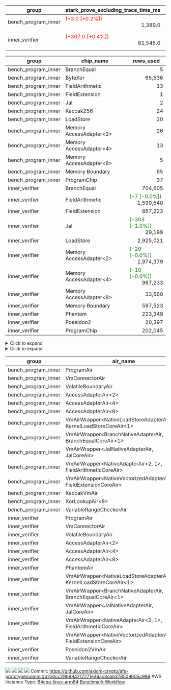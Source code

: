 | group | stark_prove_excluding_trace_time_ms | total_cells | total_cells_used | total_proof_time_ms | trace_gen_time_ms | verify_program_compile_ms |
| --- | --- | --- | --- | --- | --- | --- |
| bench_program_inner | <span style="color: red">(+3.0 [+0.2%])</span> <div style='text-align: right'>1,389.0</div>  | <div style='text-align: right'>1,914,704</div>  | <div style='text-align: right'>276,045</div>  | <span style="color: red">(+3.0 [+0.2%])</span> <div style='text-align: right'>1,408.0</div>  | <div style='text-align: right'>19.0</div>  |  |
| inner_verifier | <span style="color: red">(+307.0 [+0.4%])</span> <div style='text-align: right'>81,545.0</div>  | <div style='text-align: right'>651,755,544</div>  | <span style="color: green">(-3,590 [-0.0%])</span> <div style='text-align: right'>270,323,522</div>  | <span style="color: red">(+822.0 [+0.9%])</span> <div style='text-align: right'>91,555.0</div>  | <span style="color: red">(+515.0 [+5.4%])</span> <div style='text-align: right'>10,010.0</div>  | <span style="color: green">(-361.0 [-0.8%])</span> <div style='text-align: right'>42,493.0</div>  |

| group | chip_name | rows_used |
| --- | --- | --- |
| bench_program_inner | BranchEqual | <div style='text-align: right'>5</div>  |
| bench_program_inner | ByteXor | <div style='text-align: right'>65,536</div>  |
| bench_program_inner | FieldArithmetic | <div style='text-align: right'>13</div>  |
| bench_program_inner | FieldExtension | <div style='text-align: right'>1</div>  |
| bench_program_inner | Jal | <div style='text-align: right'>2</div>  |
| bench_program_inner | Keccak256 | <div style='text-align: right'>24</div>  |
| bench_program_inner | LoadStore | <div style='text-align: right'>20</div>  |
| bench_program_inner | Memory AccessAdapter<2> | <div style='text-align: right'>26</div>  |
| bench_program_inner | Memory AccessAdapter<4> | <div style='text-align: right'>13</div>  |
| bench_program_inner | Memory AccessAdapter<8> | <div style='text-align: right'>5</div>  |
| bench_program_inner | Memory Boundary | <div style='text-align: right'>65</div>  |
| bench_program_inner | ProgramChip | <div style='text-align: right'>37</div>  |
| inner_verifier | BranchEqual | <div style='text-align: right'>704,605</div>  |
| inner_verifier | FieldArithmetic | <span style="color: green">(-7 [-0.0%])</span> <div style='text-align: right'>1,590,540</div>  |
| inner_verifier | FieldExtension | <div style='text-align: right'>857,223</div>  |
| inner_verifier | Jal | <span style="color: green">(-303 [-1.0%])</span> <div style='text-align: right'>29,199</div>  |
| inner_verifier | LoadStore | <div style='text-align: right'>2,925,021</div>  |
| inner_verifier | Memory AccessAdapter<2> | <span style="color: green">(-20 [-0.0%])</span> <div style='text-align: right'>1,974,379</div>  |
| inner_verifier | Memory AccessAdapter<4> | <span style="color: green">(-10 [-0.0%])</span> <div style='text-align: right'>987,233</div>  |
| inner_verifier | Memory AccessAdapter<8> | <div style='text-align: right'>33,560</div>  |
| inner_verifier | Memory Boundary | <div style='text-align: right'>597,523</div>  |
| inner_verifier | Phantom | <div style='text-align: right'>223,349</div>  |
| inner_verifier | Poseidon2 | <div style='text-align: right'>20,397</div>  |
| inner_verifier | ProgramChip | <div style='text-align: right'>202,045</div>  |

<details>
<summary>Click to expand</summary>

| group | dsl_ir | opcode | frequency |
| --- | --- | --- | --- |
| bench_program_inner |  | JAL | <div style='text-align: right'>1</div>  |
| bench_program_inner |  | STOREW | <div style='text-align: right'>2</div>  |
| bench_program_inner | AddE | FE4ADD | <div style='text-align: right'>1</div>  |
| bench_program_inner | AddF | ADD | <div style='text-align: right'>1</div>  |
| bench_program_inner | AddVI | ADD | <div style='text-align: right'>6</div>  |
| bench_program_inner | Alloc | ADD | <div style='text-align: right'>2</div>  |
| bench_program_inner | Alloc | LOADW | <div style='text-align: right'>2</div>  |
| bench_program_inner | Alloc | MUL | <div style='text-align: right'>2</div>  |
| bench_program_inner | For | ADD | <div style='text-align: right'>2</div>  |
| bench_program_inner | For | BNE | <div style='text-align: right'>3</div>  |
| bench_program_inner | For | JAL | <div style='text-align: right'>1</div>  |
| bench_program_inner | For | STOREW | <div style='text-align: right'>1</div>  |
| bench_program_inner | IfEqI | BNE | <div style='text-align: right'>2</div>  |
| bench_program_inner | ImmE | STOREW | <div style='text-align: right'>8</div>  |
| bench_program_inner | ImmF | STOREW | <div style='text-align: right'>2</div>  |
| bench_program_inner | ImmV | STOREW | <div style='text-align: right'>3</div>  |
| bench_program_inner | Keccak256 | KECCAK256 | <div style='text-align: right'>1</div>  |
| bench_program_inner | StoreV | STOREW2 | <div style='text-align: right'>2</div>  |
| inner_verifier |  | JAL | <div style='text-align: right'>1</div>  |
| inner_verifier |  | STOREW | <div style='text-align: right'>2</div>  |
| inner_verifier | AddE | FE4ADD | <div style='text-align: right'>227,386</div>  |
| inner_verifier | AddEFFI | LOADW | <div style='text-align: right'>131</div>  |
| inner_verifier | AddEFFI | STOREW | <div style='text-align: right'>393</div>  |
| inner_verifier | AddEFI | ADD | <div style='text-align: right'>224</div>  |
| inner_verifier | AddEI | ADD | <div style='text-align: right'>67,400</div>  |
| inner_verifier | AddFI | ADD | <span style="color: green">(-7 [-0.1%])</span> <div style='text-align: right'>13,613</div>  |
| inner_verifier | AddV | ADD | <div style='text-align: right'>6,239</div>  |
| inner_verifier | AddVI | ADD | <div style='text-align: right'>278,008</div>  |
| inner_verifier | Alloc | ADD | <div style='text-align: right'>24,510</div>  |
| inner_verifier | Alloc | LOADW | <div style='text-align: right'>24,510</div>  |
| inner_verifier | Alloc | MUL | <div style='text-align: right'>14,809</div>  |
| inner_verifier | AssertEqE | BNE | <div style='text-align: right'>140</div>  |
| inner_verifier | AssertEqEI | BNE | <div style='text-align: right'>4</div>  |
| inner_verifier | AssertEqF | BNE | <div style='text-align: right'>4,054</div>  |
| inner_verifier | AssertEqV | BNE | <div style='text-align: right'>1,204</div>  |
| inner_verifier | AssertEqVI | BNE | <div style='text-align: right'>171</div>  |
| inner_verifier | CycleTrackerEnd | PHANTOM | <div style='text-align: right'>106,813</div>  |
| inner_verifier | CycleTrackerStart | PHANTOM | <div style='text-align: right'>106,813</div>  |
| inner_verifier | DivE | BBE4DIV | <div style='text-align: right'>198,373</div>  |
| inner_verifier | DivEIN | BBE4DIV | <div style='text-align: right'>36</div>  |
| inner_verifier | DivEIN | STOREW | <div style='text-align: right'>144</div>  |
| inner_verifier | DivFIN | DIV | <div style='text-align: right'>86</div>  |
| inner_verifier | For | ADD | <div style='text-align: right'>539,358</div>  |
| inner_verifier | For | BNE | <div style='text-align: right'>559,109</div>  |
| inner_verifier | For | JAL | <div style='text-align: right'>19,751</div>  |
| inner_verifier | For | LOADW | <div style='text-align: right'>1,029</div>  |
| inner_verifier | For | STOREW | <div style='text-align: right'>18,722</div>  |
| inner_verifier | HintBitsF | PHANTOM | <div style='text-align: right'>22</div>  |
| inner_verifier | HintInputVec | PHANTOM | <div style='text-align: right'>9,701</div>  |
| inner_verifier | IfEq | BNE | <div style='text-align: right'>7,587</div>  |
| inner_verifier | IfEqI | BNE | <div style='text-align: right'>124,364</div>  |
| inner_verifier | IfEqI | JAL | <span style="color: green">(-303 [-3.1%])</span> <div style='text-align: right'>9,427</div>  |
| inner_verifier | IfNe | BEQ | <div style='text-align: right'>6,893</div>  |
| inner_verifier | IfNe | JAL | <div style='text-align: right'>20</div>  |
| inner_verifier | IfNeI | BEQ | <div style='text-align: right'>1,079</div>  |
| inner_verifier | ImmE | STOREW | <div style='text-align: right'>12,496</div>  |
| inner_verifier | ImmF | STOREW | <div style='text-align: right'>15,873</div>  |
| inner_verifier | ImmV | STOREW | <div style='text-align: right'>22,262</div>  |
| inner_verifier | LoadE | LOADW | <div style='text-align: right'>42,120</div>  |
| inner_verifier | LoadE | LOADW2 | <div style='text-align: right'>816,200</div>  |
| inner_verifier | LoadF | LOADW | <div style='text-align: right'>11,474</div>  |
| inner_verifier | LoadF | LOADW2 | <div style='text-align: right'>304,979</div>  |
| inner_verifier | LoadV | LOADW | <div style='text-align: right'>11,843</div>  |
| inner_verifier | LoadV | LOADW2 | <div style='text-align: right'>70,929</div>  |
| inner_verifier | MulE | BBE4MUL | <div style='text-align: right'>414,863</div>  |
| inner_verifier | MulEF | MUL | <div style='text-align: right'>1,716</div>  |
| inner_verifier | MulEFI | MUL | <div style='text-align: right'>1,408</div>  |
| inner_verifier | MulEI | BBE4MUL | <div style='text-align: right'>2,720</div>  |
| inner_verifier | MulEI | STOREW | <div style='text-align: right'>10,880</div>  |
| inner_verifier | MulF | MUL | <div style='text-align: right'>24,377</div>  |
| inner_verifier | MulFI | MUL | <div style='text-align: right'>14</div>  |
| inner_verifier | MulV | MUL | <div style='text-align: right'>682</div>  |
| inner_verifier | MulVI | MUL | <div style='text-align: right'>8,441</div>  |
| inner_verifier | NegE | MUL | <div style='text-align: right'>204</div>  |
| inner_verifier | Poseidon2CompressBabyBear | COMP_POS2 | <div style='text-align: right'>7,287</div>  |
| inner_verifier | Poseidon2PermuteBabyBear | PERM_POS2 | <div style='text-align: right'>13,110</div>  |
| inner_verifier | StoreE | STOREW | <div style='text-align: right'>11,268</div>  |
| inner_verifier | StoreE | STOREW2 | <div style='text-align: right'>12,500</div>  |
| inner_verifier | StoreF | STOREW | <div style='text-align: right'>13,388</div>  |
| inner_verifier | StoreF | STOREW2 | <div style='text-align: right'>103,666</div>  |
| inner_verifier | StoreHintWord | ADD | <div style='text-align: right'>194,918</div>  |
| inner_verifier | StoreHintWord | SHINTW | <div style='text-align: right'>205,301</div>  |
| inner_verifier | StoreV | STOREW | <div style='text-align: right'>1,424</div>  |
| inner_verifier | StoreV | STOREW2 | <div style='text-align: right'>25,463</div>  |
| inner_verifier | SubE | FE4SUB | <div style='text-align: right'>13,845</div>  |
| inner_verifier | SubEF | LOADW | <div style='text-align: right'>1,188,024</div>  |
| inner_verifier | SubEF | SUB | <div style='text-align: right'>396,008</div>  |
| inner_verifier | SubEFI | ADD | <div style='text-align: right'>1,224</div>  |
| inner_verifier | SubEI | ADD | <div style='text-align: right'>288</div>  |
| inner_verifier | SubV | SUB | <div style='text-align: right'>15,386</div>  |
| inner_verifier | SubVI | SUB | <div style='text-align: right'>1,270</div>  |
| inner_verifier | SubVIN | SUB | <div style='text-align: right'>357</div>  |

</details>

<details>
<summary>Click to expand</summary>

| group | air_name | dsl_ir | opcode | cells_used |
| --- | --- | --- | --- | --- |
| bench_program_inner | <JalNativeAdapterAir,JalCoreAir> |  | JAL | <div style='text-align: right'>10</div>  |
| bench_program_inner | Boundary |  | JAL | <div style='text-align: right'>11</div>  |
| bench_program_inner | <NativeLoadStoreAdapterAir<1>,KernelLoadStoreCoreAir<1>> |  | STOREW | <div style='text-align: right'>82</div>  |
| bench_program_inner | Boundary |  | STOREW | <div style='text-align: right'>22</div>  |
| bench_program_inner | <NativeVectorizedAdapterAir<4>,FieldExtensionCoreAir> | AddE | FE4ADD | <div style='text-align: right'>40</div>  |
| bench_program_inner | AccessAdapter<2> | AddE | FE4ADD | <div style='text-align: right'>66</div>  |
| bench_program_inner | AccessAdapter<4> | AddE | FE4ADD | <div style='text-align: right'>39</div>  |
| bench_program_inner | Boundary | AddE | FE4ADD | <div style='text-align: right'>44</div>  |
| bench_program_inner | <NativeAdapterAir<2, 1>,FieldArithmeticCoreAir> | AddF | ADD | <div style='text-align: right'>30</div>  |
| bench_program_inner | Boundary | AddF | ADD | <div style='text-align: right'>11</div>  |
| bench_program_inner | <NativeAdapterAir<2, 1>,FieldArithmeticCoreAir> | AddVI | ADD | <div style='text-align: right'>180</div>  |
| bench_program_inner | Boundary | AddVI | ADD | <div style='text-align: right'>22</div>  |
| bench_program_inner | <NativeAdapterAir<2, 1>,FieldArithmeticCoreAir> | Alloc | ADD | <div style='text-align: right'>60</div>  |
| bench_program_inner | <NativeLoadStoreAdapterAir<1>,KernelLoadStoreCoreAir<1>> | Alloc | LOADW | <div style='text-align: right'>82</div>  |
| bench_program_inner | Boundary | Alloc | LOADW | <div style='text-align: right'>22</div>  |
| bench_program_inner | <NativeAdapterAir<2, 1>,FieldArithmeticCoreAir> | Alloc | MUL | <div style='text-align: right'>60</div>  |
| bench_program_inner | <NativeAdapterAir<2, 1>,FieldArithmeticCoreAir> | For | ADD | <div style='text-align: right'>60</div>  |
| bench_program_inner | <BranchNativeAdapterAir,BranchEqualCoreAir<1>> | For | BNE | <div style='text-align: right'>69</div>  |
| bench_program_inner | <JalNativeAdapterAir,JalCoreAir> | For | JAL | <div style='text-align: right'>10</div>  |
| bench_program_inner | <NativeLoadStoreAdapterAir<1>,KernelLoadStoreCoreAir<1>> | For | STOREW | <div style='text-align: right'>41</div>  |
| bench_program_inner | Boundary | For | STOREW | <div style='text-align: right'>11</div>  |
| bench_program_inner | <BranchNativeAdapterAir,BranchEqualCoreAir<1>> | IfEqI | BNE | <div style='text-align: right'>46</div>  |
| bench_program_inner | <NativeLoadStoreAdapterAir<1>,KernelLoadStoreCoreAir<1>> | ImmE | STOREW | <div style='text-align: right'>328</div>  |
| bench_program_inner | Boundary | ImmE | STOREW | <div style='text-align: right'>88</div>  |
| bench_program_inner | <NativeLoadStoreAdapterAir<1>,KernelLoadStoreCoreAir<1>> | ImmF | STOREW | <div style='text-align: right'>82</div>  |
| bench_program_inner | Boundary | ImmF | STOREW | <div style='text-align: right'>22</div>  |
| bench_program_inner | <NativeLoadStoreAdapterAir<1>,KernelLoadStoreCoreAir<1>> | ImmV | STOREW | <div style='text-align: right'>123</div>  |
| bench_program_inner | Boundary | ImmV | STOREW | <div style='text-align: right'>22</div>  |
| bench_program_inner | AccessAdapter<2> | Keccak256 | KECCAK256 | <div style='text-align: right'>220</div>  |
| bench_program_inner | AccessAdapter<4> | Keccak256 | KECCAK256 | <div style='text-align: right'>130</div>  |
| bench_program_inner | AccessAdapter<8> | Keccak256 | KECCAK256 | <div style='text-align: right'>85</div>  |
| bench_program_inner | Boundary | Keccak256 | KECCAK256 | <div style='text-align: right'>418</div>  |
| bench_program_inner | KeccakVmAir | Keccak256 | KECCAK256 | <div style='text-align: right'>76,752</div>  |
| bench_program_inner | <NativeLoadStoreAdapterAir<1>,KernelLoadStoreCoreAir<1>> | StoreV | STOREW2 | <div style='text-align: right'>82</div>  |
| bench_program_inner | Boundary | StoreV | STOREW2 | <div style='text-align: right'>22</div>  |
| inner_verifier | <JalNativeAdapterAir,JalCoreAir> |  | JAL | <div style='text-align: right'>10</div>  |
| inner_verifier | Boundary |  | JAL | <div style='text-align: right'>11</div>  |
| inner_verifier | <NativeLoadStoreAdapterAir<1>,KernelLoadStoreCoreAir<1>> |  | STOREW | <div style='text-align: right'>82</div>  |
| inner_verifier | Boundary |  | STOREW | <div style='text-align: right'>22</div>  |
| inner_verifier | <NativeVectorizedAdapterAir<4>,FieldExtensionCoreAir> | AddE | FE4ADD | <div style='text-align: right'>9,095,440</div>  |
| inner_verifier | AccessAdapter<2> | AddE | FE4ADD | <div style='text-align: right'>1,109,724</div>  |
| inner_verifier | AccessAdapter<4> | AddE | FE4ADD | <div style='text-align: right'>655,746</div>  |
| inner_verifier | Boundary | AddE | FE4ADD | <div style='text-align: right'>1,194,556</div>  |
| inner_verifier | <NativeLoadStoreAdapterAir<1>,KernelLoadStoreCoreAir<1>> | AddEFFI | LOADW | <div style='text-align: right'>5,371</div>  |
| inner_verifier | AccessAdapter<2> | AddEFFI | LOADW | <div style='text-align: right'>924</div>  |
| inner_verifier | AccessAdapter<4> | AddEFFI | LOADW | <div style='text-align: right'>1,092</div>  |
| inner_verifier | Boundary | AddEFFI | LOADW | <div style='text-align: right'>264</div>  |
| inner_verifier | <NativeLoadStoreAdapterAir<1>,KernelLoadStoreCoreAir<1>> | AddEFFI | STOREW | <div style='text-align: right'>16,113</div>  |
| inner_verifier | AccessAdapter<2> | AddEFFI | STOREW | <div style='text-align: right'>924</div>  |
| inner_verifier | Boundary | AddEFFI | STOREW | <div style='text-align: right'>792</div>  |
| inner_verifier | <NativeAdapterAir<2, 1>,FieldArithmeticCoreAir> | AddEFI | ADD | <div style='text-align: right'>6,720</div>  |
| inner_verifier | AccessAdapter<2> | AddEFI | ADD | <div style='text-align: right'>858</div>  |
| inner_verifier | AccessAdapter<4> | AddEFI | ADD | <div style='text-align: right'>507</div>  |
| inner_verifier | Boundary | AddEFI | ADD | <div style='text-align: right'>1,232</div>  |
| inner_verifier | <NativeAdapterAir<2, 1>,FieldArithmeticCoreAir> | AddEI | ADD | <div style='text-align: right'>2,022,000</div>  |
| inner_verifier | AccessAdapter<2> | AddEI | ADD | <span style="color: green">(-110 [-0.0%])</span> <div style='text-align: right'>378,246</div>  |
| inner_verifier | AccessAdapter<4> | AddEI | ADD | <span style="color: green">(-65 [-0.0%])</span> <div style='text-align: right'>223,509</div>  |
| inner_verifier | Boundary | AddEI | ADD | <div style='text-align: right'>654,192</div>  |
| inner_verifier | <NativeAdapterAir<2, 1>,FieldArithmeticCoreAir> | AddFI | ADD | <span style="color: green">(-210 [-0.1%])</span> <div style='text-align: right'>408,390</div>  |
| inner_verifier | Boundary | AddFI | ADD | <div style='text-align: right'>264</div>  |
| inner_verifier | <NativeAdapterAir<2, 1>,FieldArithmeticCoreAir> | AddV | ADD | <div style='text-align: right'>187,170</div>  |
| inner_verifier | Boundary | AddV | ADD | <div style='text-align: right'>22</div>  |
| inner_verifier | <NativeAdapterAir<2, 1>,FieldArithmeticCoreAir> | AddVI | ADD | <div style='text-align: right'>8,340,240</div>  |
| inner_verifier | Boundary | AddVI | ADD | <div style='text-align: right'>8,668</div>  |
| inner_verifier | <NativeAdapterAir<2, 1>,FieldArithmeticCoreAir> | Alloc | ADD | <div style='text-align: right'>735,300</div>  |
| inner_verifier | <NativeLoadStoreAdapterAir<1>,KernelLoadStoreCoreAir<1>> | Alloc | LOADW | <div style='text-align: right'>1,004,910</div>  |
| inner_verifier | Boundary | Alloc | LOADW | <div style='text-align: right'>946</div>  |
| inner_verifier | <NativeAdapterAir<2, 1>,FieldArithmeticCoreAir> | Alloc | MUL | <div style='text-align: right'>444,270</div>  |
| inner_verifier | AccessAdapter<2> | Alloc | MUL | <div style='text-align: right'>22</div>  |
| inner_verifier | AccessAdapter<4> | Alloc | MUL | <div style='text-align: right'>26</div>  |
| inner_verifier | <BranchNativeAdapterAir,BranchEqualCoreAir<1>> | AssertEqE | BNE | <div style='text-align: right'>3,220</div>  |
| inner_verifier | AccessAdapter<2> | AssertEqE | BNE | <div style='text-align: right'>770</div>  |
| inner_verifier | AccessAdapter<4> | AssertEqE | BNE | <div style='text-align: right'>455</div>  |
| inner_verifier | <BranchNativeAdapterAir,BranchEqualCoreAir<1>> | AssertEqEI | BNE | <div style='text-align: right'>92</div>  |
| inner_verifier | AccessAdapter<2> | AssertEqEI | BNE | <div style='text-align: right'>22</div>  |
| inner_verifier | AccessAdapter<4> | AssertEqEI | BNE | <div style='text-align: right'>13</div>  |
| inner_verifier | <BranchNativeAdapterAir,BranchEqualCoreAir<1>> | AssertEqF | BNE | <div style='text-align: right'>93,242</div>  |
| inner_verifier | <BranchNativeAdapterAir,BranchEqualCoreAir<1>> | AssertEqV | BNE | <div style='text-align: right'>27,692</div>  |
| inner_verifier | <BranchNativeAdapterAir,BranchEqualCoreAir<1>> | AssertEqVI | BNE | <div style='text-align: right'>3,933</div>  |
| inner_verifier | PhantomAir | CycleTrackerEnd | PHANTOM | <div style='text-align: right'>640,878</div>  |
| inner_verifier | PhantomAir | CycleTrackerStart | PHANTOM | <div style='text-align: right'>640,878</div>  |
| inner_verifier | <NativeVectorizedAdapterAir<4>,FieldExtensionCoreAir> | DivE | BBE4DIV | <div style='text-align: right'>7,934,920</div>  |
| inner_verifier | AccessAdapter<2> | DivE | BBE4DIV | <div style='text-align: right'>8,712,418</div>  |
| inner_verifier | AccessAdapter<4> | DivE | BBE4DIV | <div style='text-align: right'>5,148,247</div>  |
| inner_verifier | <NativeVectorizedAdapterAir<4>,FieldExtensionCoreAir> | DivEIN | BBE4DIV | <div style='text-align: right'>1,440</div>  |
| inner_verifier | AccessAdapter<2> | DivEIN | BBE4DIV | <div style='text-align: right'>1,496</div>  |
| inner_verifier | AccessAdapter<4> | DivEIN | BBE4DIV | <div style='text-align: right'>884</div>  |
| inner_verifier | Boundary | DivEIN | BBE4DIV | <div style='text-align: right'>396</div>  |
| inner_verifier | <NativeLoadStoreAdapterAir<1>,KernelLoadStoreCoreAir<1>> | DivEIN | STOREW | <div style='text-align: right'>5,904</div>  |
| inner_verifier | AccessAdapter<2> | DivEIN | STOREW | <div style='text-align: right'>517</div>  |
| inner_verifier | AccessAdapter<4> | DivEIN | STOREW | <div style='text-align: right'>143</div>  |
| inner_verifier | <NativeAdapterAir<2, 1>,FieldArithmeticCoreAir> | DivFIN | DIV | <div style='text-align: right'>2,580</div>  |
| inner_verifier | <NativeAdapterAir<2, 1>,FieldArithmeticCoreAir> | For | ADD | <div style='text-align: right'>16,180,740</div>  |
| inner_verifier | <BranchNativeAdapterAir,BranchEqualCoreAir<1>> | For | BNE | <div style='text-align: right'>12,859,507</div>  |
| inner_verifier | <JalNativeAdapterAir,JalCoreAir> | For | JAL | <div style='text-align: right'>197,510</div>  |
| inner_verifier | AccessAdapter<2> | For | JAL | <div style='text-align: right'>473</div>  |
| inner_verifier | AccessAdapter<4> | For | JAL | <div style='text-align: right'>559</div>  |
| inner_verifier | <NativeLoadStoreAdapterAir<1>,KernelLoadStoreCoreAir<1>> | For | LOADW | <div style='text-align: right'>42,189</div>  |
| inner_verifier | Boundary | For | LOADW | <div style='text-align: right'>231</div>  |
| inner_verifier | <NativeLoadStoreAdapterAir<1>,KernelLoadStoreCoreAir<1>> | For | STOREW | <div style='text-align: right'>767,602</div>  |
| inner_verifier | Boundary | For | STOREW | <div style='text-align: right'>539</div>  |
| inner_verifier | PhantomAir | HintBitsF | PHANTOM | <div style='text-align: right'>132</div>  |
| inner_verifier | PhantomAir | HintInputVec | PHANTOM | <div style='text-align: right'>58,206</div>  |
| inner_verifier | <BranchNativeAdapterAir,BranchEqualCoreAir<1>> | IfEq | BNE | <div style='text-align: right'>174,501</div>  |
| inner_verifier | <BranchNativeAdapterAir,BranchEqualCoreAir<1>> | IfEqI | BNE | <div style='text-align: right'>2,860,372</div>  |
| inner_verifier | <JalNativeAdapterAir,JalCoreAir> | IfEqI | JAL | <span style="color: green">(-3,030 [-3.1%])</span> <div style='text-align: right'>94,270</div>  |
| inner_verifier | <BranchNativeAdapterAir,BranchEqualCoreAir<1>> | IfNe | BEQ | <div style='text-align: right'>158,539</div>  |
| inner_verifier | <JalNativeAdapterAir,JalCoreAir> | IfNe | JAL | <div style='text-align: right'>200</div>  |
| inner_verifier | <BranchNativeAdapterAir,BranchEqualCoreAir<1>> | IfNeI | BEQ | <div style='text-align: right'>24,817</div>  |
| inner_verifier | <NativeLoadStoreAdapterAir<1>,KernelLoadStoreCoreAir<1>> | ImmE | STOREW | <div style='text-align: right'>512,336</div>  |
| inner_verifier | AccessAdapter<2> | ImmE | STOREW | <div style='text-align: right'>3,806</div>  |
| inner_verifier | AccessAdapter<4> | ImmE | STOREW | <div style='text-align: right'>2,249</div>  |
| inner_verifier | Boundary | ImmE | STOREW | <div style='text-align: right'>124,168</div>  |
| inner_verifier | <NativeLoadStoreAdapterAir<1>,KernelLoadStoreCoreAir<1>> | ImmF | STOREW | <div style='text-align: right'>650,793</div>  |
| inner_verifier | Boundary | ImmF | STOREW | <div style='text-align: right'>1,353</div>  |
| inner_verifier | <NativeLoadStoreAdapterAir<1>,KernelLoadStoreCoreAir<1>> | ImmV | STOREW | <div style='text-align: right'>912,742</div>  |
| inner_verifier | Boundary | ImmV | STOREW | <div style='text-align: right'>8,701</div>  |
| inner_verifier | <NativeLoadStoreAdapterAir<1>,KernelLoadStoreCoreAir<1>> | LoadE | LOADW | <div style='text-align: right'>1,726,920</div>  |
| inner_verifier | AccessAdapter<2> | LoadE | LOADW | <div style='text-align: right'>58,190</div>  |
| inner_verifier | AccessAdapter<4> | LoadE | LOADW | <div style='text-align: right'>34,385</div>  |
| inner_verifier | Boundary | LoadE | LOADW | <div style='text-align: right'>309,760</div>  |
| inner_verifier | <NativeLoadStoreAdapterAir<1>,KernelLoadStoreCoreAir<1>> | LoadE | LOADW2 | <div style='text-align: right'>33,464,200</div>  |
| inner_verifier | AccessAdapter<2> | LoadE | LOADW2 | <div style='text-align: right'>24,090</div>  |
| inner_verifier | AccessAdapter<4> | LoadE | LOADW2 | <div style='text-align: right'>14,235</div>  |
| inner_verifier | Boundary | LoadE | LOADW2 | <div style='text-align: right'>44</div>  |
| inner_verifier | <NativeLoadStoreAdapterAir<1>,KernelLoadStoreCoreAir<1>> | LoadF | LOADW | <div style='text-align: right'>470,434</div>  |
| inner_verifier | AccessAdapter<2> | LoadF | LOADW | <div style='text-align: right'>22,176</div>  |
| inner_verifier | AccessAdapter<4> | LoadF | LOADW | <div style='text-align: right'>13,104</div>  |
| inner_verifier | AccessAdapter<8> | LoadF | LOADW | <div style='text-align: right'>8,568</div>  |
| inner_verifier | Boundary | LoadF | LOADW | <div style='text-align: right'>286</div>  |
| inner_verifier | <NativeLoadStoreAdapterAir<1>,KernelLoadStoreCoreAir<1>> | LoadF | LOADW2 | <div style='text-align: right'>12,504,139</div>  |
| inner_verifier | AccessAdapter<2> | LoadF | LOADW2 | <div style='text-align: right'>605</div>  |
| inner_verifier | AccessAdapter<4> | LoadF | LOADW2 | <div style='text-align: right'>364</div>  |
| inner_verifier | AccessAdapter<8> | LoadF | LOADW2 | <div style='text-align: right'>391</div>  |
| inner_verifier | Boundary | LoadF | LOADW2 | <div style='text-align: right'>297</div>  |
| inner_verifier | <NativeLoadStoreAdapterAir<1>,KernelLoadStoreCoreAir<1>> | LoadV | LOADW | <div style='text-align: right'>485,563</div>  |
| inner_verifier | Boundary | LoadV | LOADW | <div style='text-align: right'>7,975</div>  |
| inner_verifier | <NativeLoadStoreAdapterAir<1>,KernelLoadStoreCoreAir<1>> | LoadV | LOADW2 | <div style='text-align: right'>2,908,089</div>  |
| inner_verifier | Boundary | LoadV | LOADW2 | <div style='text-align: right'>935</div>  |
| inner_verifier | <NativeVectorizedAdapterAir<4>,FieldExtensionCoreAir> | MulE | BBE4MUL | <div style='text-align: right'>16,594,520</div>  |
| inner_verifier | AccessAdapter<2> | MulE | BBE4MUL | <span style="color: green">(-110 [-0.0%])</span> <div style='text-align: right'>495,176</div>  |
| inner_verifier | AccessAdapter<4> | MulE | BBE4MUL | <span style="color: green">(-65 [-0.0%])</span> <div style='text-align: right'>292,604</div>  |
| inner_verifier | Boundary | MulE | BBE4MUL | <div style='text-align: right'>698,060</div>  |
| inner_verifier | <NativeAdapterAir<2, 1>,FieldArithmeticCoreAir> | MulEF | MUL | <div style='text-align: right'>51,480</div>  |
| inner_verifier | AccessAdapter<2> | MulEF | MUL | <div style='text-align: right'>8,426</div>  |
| inner_verifier | AccessAdapter<4> | MulEF | MUL | <div style='text-align: right'>4,979</div>  |
| inner_verifier | Boundary | MulEF | MUL | <div style='text-align: right'>704</div>  |
| inner_verifier | <NativeAdapterAir<2, 1>,FieldArithmeticCoreAir> | MulEFI | MUL | <div style='text-align: right'>42,240</div>  |
| inner_verifier | AccessAdapter<2> | MulEFI | MUL | <div style='text-align: right'>1,782</div>  |
| inner_verifier | AccessAdapter<4> | MulEFI | MUL | <div style='text-align: right'>1,053</div>  |
| inner_verifier | Boundary | MulEFI | MUL | <div style='text-align: right'>13,640</div>  |
| inner_verifier | <NativeVectorizedAdapterAir<4>,FieldExtensionCoreAir> | MulEI | BBE4MUL | <div style='text-align: right'>108,800</div>  |
| inner_verifier | AccessAdapter<2> | MulEI | BBE4MUL | <div style='text-align: right'>162,382</div>  |
| inner_verifier | AccessAdapter<4> | MulEI | BBE4MUL | <div style='text-align: right'>95,953</div>  |
| inner_verifier | Boundary | MulEI | BBE4MUL | <div style='text-align: right'>87,252</div>  |
| inner_verifier | <NativeLoadStoreAdapterAir<1>,KernelLoadStoreCoreAir<1>> | MulEI | STOREW | <div style='text-align: right'>446,080</div>  |
| inner_verifier | AccessAdapter<2> | MulEI | STOREW | <div style='text-align: right'>59,598</div>  |
| inner_verifier | AccessAdapter<4> | MulEI | STOREW | <div style='text-align: right'>35,087</div>  |
| inner_verifier | Boundary | MulEI | STOREW | <div style='text-align: right'>33</div>  |
| inner_verifier | <NativeAdapterAir<2, 1>,FieldArithmeticCoreAir> | MulF | MUL | <div style='text-align: right'>731,310</div>  |
| inner_verifier | Boundary | MulF | MUL | <div style='text-align: right'>11</div>  |
| inner_verifier | <NativeAdapterAir<2, 1>,FieldArithmeticCoreAir> | MulFI | MUL | <div style='text-align: right'>420</div>  |
| inner_verifier | Boundary | MulFI | MUL | <div style='text-align: right'>11</div>  |
| inner_verifier | <NativeAdapterAir<2, 1>,FieldArithmeticCoreAir> | MulV | MUL | <div style='text-align: right'>20,460</div>  |
| inner_verifier | Boundary | MulV | MUL | <div style='text-align: right'>7,469</div>  |
| inner_verifier | <NativeAdapterAir<2, 1>,FieldArithmeticCoreAir> | MulVI | MUL | <div style='text-align: right'>253,230</div>  |
| inner_verifier | Boundary | MulVI | MUL | <div style='text-align: right'>77</div>  |
| inner_verifier | <NativeAdapterAir<2, 1>,FieldArithmeticCoreAir> | NegE | MUL | <div style='text-align: right'>6,120</div>  |
| inner_verifier | AccessAdapter<2> | NegE | MUL | <div style='text-align: right'>1,298</div>  |
| inner_verifier | AccessAdapter<4> | NegE | MUL | <div style='text-align: right'>767</div>  |
| inner_verifier | Boundary | NegE | MUL | <div style='text-align: right'>1,408</div>  |
| inner_verifier | AccessAdapter<2> | Poseidon2CompressBabyBear | COMP_POS2 | <div style='text-align: right'>298,452</div>  |
| inner_verifier | AccessAdapter<4> | Poseidon2CompressBabyBear | COMP_POS2 | <div style='text-align: right'>176,358</div>  |
| inner_verifier | AccessAdapter<8> | Poseidon2CompressBabyBear | COMP_POS2 | <div style='text-align: right'>115,311</div>  |
| inner_verifier | Poseidon2VmAir<BabyBear> | Poseidon2CompressBabyBear | COMP_POS2 | <div style='text-align: right'>3,045,966</div>  |
| inner_verifier | AccessAdapter<2> | Poseidon2PermuteBabyBear | PERM_POS2 | <div style='text-align: right'>617,309</div>  |
| inner_verifier | AccessAdapter<4> | Poseidon2PermuteBabyBear | PERM_POS2 | <div style='text-align: right'>365,053</div>  |
| inner_verifier | AccessAdapter<8> | Poseidon2PermuteBabyBear | PERM_POS2 | <div style='text-align: right'>240,465</div>  |
| inner_verifier | Poseidon2VmAir<BabyBear> | Poseidon2PermuteBabyBear | PERM_POS2 | <div style='text-align: right'>5,479,980</div>  |
| inner_verifier | <NativeLoadStoreAdapterAir<1>,KernelLoadStoreCoreAir<1>> | StoreE | STOREW | <div style='text-align: right'>461,988</div>  |
| inner_verifier | AccessAdapter<2> | StoreE | STOREW | <div style='text-align: right'>7,898</div>  |
| inner_verifier | AccessAdapter<4> | StoreE | STOREW | <div style='text-align: right'>4,667</div>  |
| inner_verifier | Boundary | StoreE | STOREW | <div style='text-align: right'>123,948</div>  |
| inner_verifier | <NativeLoadStoreAdapterAir<1>,KernelLoadStoreCoreAir<1>> | StoreE | STOREW2 | <div style='text-align: right'>512,500</div>  |
| inner_verifier | AccessAdapter<2> | StoreE | STOREW2 | <div style='text-align: right'>52,668</div>  |
| inner_verifier | AccessAdapter<4> | StoreE | STOREW2 | <div style='text-align: right'>31,122</div>  |
| inner_verifier | Boundary | StoreE | STOREW2 | <div style='text-align: right'>16,456</div>  |
| inner_verifier | <NativeLoadStoreAdapterAir<1>,KernelLoadStoreCoreAir<1>> | StoreF | STOREW | <div style='text-align: right'>548,908</div>  |
| inner_verifier | Boundary | StoreF | STOREW | <div style='text-align: right'>147,268</div>  |
| inner_verifier | <NativeLoadStoreAdapterAir<1>,KernelLoadStoreCoreAir<1>> | StoreF | STOREW2 | <div style='text-align: right'>4,250,306</div>  |
| inner_verifier | AccessAdapter<2> | StoreF | STOREW2 | <div style='text-align: right'>527,945</div>  |
| inner_verifier | AccessAdapter<4> | StoreF | STOREW2 | <div style='text-align: right'>312,247</div>  |
| inner_verifier | AccessAdapter<8> | StoreF | STOREW2 | <div style='text-align: right'>205,785</div>  |
| inner_verifier | Boundary | StoreF | STOREW2 | <div style='text-align: right'>34,276</div>  |
| inner_verifier | <NativeAdapterAir<2, 1>,FieldArithmeticCoreAir> | StoreHintWord | ADD | <div style='text-align: right'>5,847,540</div>  |
| inner_verifier | <NativeLoadStoreAdapterAir<1>,KernelLoadStoreCoreAir<1>> | StoreHintWord | SHINTW | <div style='text-align: right'>8,417,341</div>  |
| inner_verifier | Boundary | StoreHintWord | SHINTW | <div style='text-align: right'>2,258,311</div>  |
| inner_verifier | <NativeLoadStoreAdapterAir<1>,KernelLoadStoreCoreAir<1>> | StoreV | STOREW | <div style='text-align: right'>58,384</div>  |
| inner_verifier | Boundary | StoreV | STOREW | <div style='text-align: right'>15,664</div>  |
| inner_verifier | <NativeLoadStoreAdapterAir<1>,KernelLoadStoreCoreAir<1>> | StoreV | STOREW2 | <div style='text-align: right'>1,043,983</div>  |
| inner_verifier | Boundary | StoreV | STOREW2 | <div style='text-align: right'>277,618</div>  |
| inner_verifier | <NativeVectorizedAdapterAir<4>,FieldExtensionCoreAir> | SubE | FE4SUB | <div style='text-align: right'>553,800</div>  |
| inner_verifier | AccessAdapter<2> | SubE | FE4SUB | <div style='text-align: right'>455,048</div>  |
| inner_verifier | AccessAdapter<4> | SubE | FE4SUB | <div style='text-align: right'>268,892</div>  |
| inner_verifier | Boundary | SubE | FE4SUB | <div style='text-align: right'>554,180</div>  |
| inner_verifier | <NativeLoadStoreAdapterAir<1>,KernelLoadStoreCoreAir<1>> | SubEF | LOADW | <div style='text-align: right'>48,708,984</div>  |
| inner_verifier | AccessAdapter<2> | SubEF | LOADW | <div style='text-align: right'>4,356,077</div>  |
| inner_verifier | <NativeAdapterAir<2, 1>,FieldArithmeticCoreAir> | SubEF | SUB | <div style='text-align: right'>11,880,240</div>  |
| inner_verifier | AccessAdapter<2> | SubEF | SUB | <div style='text-align: right'>4,356,077</div>  |
| inner_verifier | AccessAdapter<4> | SubEF | SUB | <div style='text-align: right'>5,148,091</div>  |
| inner_verifier | <NativeAdapterAir<2, 1>,FieldArithmeticCoreAir> | SubEFI | ADD | <div style='text-align: right'>36,720</div>  |
| inner_verifier | AccessAdapter<2> | SubEFI | ADD | <div style='text-align: right'>572</div>  |
| inner_verifier | AccessAdapter<4> | SubEFI | ADD | <div style='text-align: right'>338</div>  |
| inner_verifier | Boundary | SubEFI | ADD | <div style='text-align: right'>12,232</div>  |
| inner_verifier | <NativeAdapterAir<2, 1>,FieldArithmeticCoreAir> | SubEI | ADD | <div style='text-align: right'>8,640</div>  |
| inner_verifier | AccessAdapter<2> | SubEI | ADD | <div style='text-align: right'>2,200</div>  |
| inner_verifier | AccessAdapter<4> | SubEI | ADD | <div style='text-align: right'>1,300</div>  |
| inner_verifier | Boundary | SubEI | ADD | <div style='text-align: right'>704</div>  |
| inner_verifier | <NativeAdapterAir<2, 1>,FieldArithmeticCoreAir> | SubV | SUB | <div style='text-align: right'>461,580</div>  |
| inner_verifier | Boundary | SubV | SUB | <div style='text-align: right'>44</div>  |
| inner_verifier | <NativeAdapterAir<2, 1>,FieldArithmeticCoreAir> | SubVI | SUB | <div style='text-align: right'>38,100</div>  |
| inner_verifier | Boundary | SubVI | SUB | <div style='text-align: right'>7,733</div>  |
| inner_verifier | <NativeAdapterAir<2, 1>,FieldArithmeticCoreAir> | SubVIN | SUB | <div style='text-align: right'>10,710</div>  |

</details>

| group | air_name | cells | constraints | interactions | main_cols | perm_cols | prep_cols | quotient_deg | rows |
| --- | --- | --- | --- | --- | --- | --- | --- | --- | --- |
| bench_program_inner | ProgramAir | <div style='text-align: right'>1,152</div>  | <div style='text-align: right'>4</div>  | <div style='text-align: right'>1</div>  | <div style='text-align: right'>10</div>  | <div style='text-align: right'>8</div>  |  | <div style='text-align: right'>1</div>  | <div style='text-align: right'>64</div>  |
| bench_program_inner | VmConnectorAir | <div style='text-align: right'>32</div>  | <div style='text-align: right'>9</div>  | <div style='text-align: right'>3</div>  | <div style='text-align: right'>4</div>  | <div style='text-align: right'>12</div>  | <div style='text-align: right'>1</div>  | <div style='text-align: right'>2</div>  | <div style='text-align: right'>2</div>  |
| bench_program_inner | VolatileBoundaryAir | <div style='text-align: right'>2,944</div>  | <div style='text-align: right'>17</div>  | <div style='text-align: right'>4</div>  | <div style='text-align: right'>11</div>  | <div style='text-align: right'>12</div>  |  | <div style='text-align: right'>2</div>  | <div style='text-align: right'>128</div>  |
| bench_program_inner | AccessAdapterAir<2> | <div style='text-align: right'>2,240</div>  | <div style='text-align: right'>14</div>  | <div style='text-align: right'>5</div>  | <div style='text-align: right'>11</div>  | <div style='text-align: right'>24</div>  |  | <div style='text-align: right'>2</div>  | <div style='text-align: right'>64</div>  |
| bench_program_inner | AccessAdapterAir<4> | <div style='text-align: right'>1,184</div>  | <div style='text-align: right'>14</div>  | <div style='text-align: right'>5</div>  | <div style='text-align: right'>13</div>  | <div style='text-align: right'>24</div>  |  | <div style='text-align: right'>2</div>  | <div style='text-align: right'>32</div>  |
| bench_program_inner | AccessAdapterAir<8> | <div style='text-align: right'>656</div>  | <div style='text-align: right'>14</div>  | <div style='text-align: right'>5</div>  | <div style='text-align: right'>17</div>  | <div style='text-align: right'>24</div>  |  | <div style='text-align: right'>2</div>  | <div style='text-align: right'>16</div>  |
| bench_program_inner | VmAirWrapper<NativeLoadStoreAdapterAir<1>, KernelLoadStoreCoreAir<1> | <div style='text-align: right'>2,720</div>  | <div style='text-align: right'>36</div>  | <div style='text-align: right'>19</div>  | <div style='text-align: right'>41</div>  | <div style='text-align: right'>44</div>  |  | <div style='text-align: right'>2</div>  | <div style='text-align: right'>32</div>  |
| bench_program_inner | VmAirWrapper<BranchNativeAdapterAir, BranchEqualCoreAir<1> | <div style='text-align: right'>568</div>  | <div style='text-align: right'>28</div>  | <div style='text-align: right'>11</div>  | <div style='text-align: right'>23</div>  | <div style='text-align: right'>48</div>  |  | <div style='text-align: right'>2</div>  | <div style='text-align: right'>8</div>  |
| bench_program_inner | VmAirWrapper<JalNativeAdapterAir, JalCoreAir> | <div style='text-align: right'>60</div>  | <div style='text-align: right'>8</div>  | <div style='text-align: right'>7</div>  | <div style='text-align: right'>10</div>  | <div style='text-align: right'>20</div>  |  | <div style='text-align: right'>2</div>  | <div style='text-align: right'>2</div>  |
| bench_program_inner | VmAirWrapper<NativeAdapterAir<2, 1>, FieldArithmeticCoreAir> | <div style='text-align: right'>1,056</div>  | <div style='text-align: right'>27</div>  | <div style='text-align: right'>15</div>  | <div style='text-align: right'>30</div>  | <div style='text-align: right'>36</div>  |  | <div style='text-align: right'>2</div>  | <div style='text-align: right'>16</div>  |
| bench_program_inner | VmAirWrapper<NativeVectorizedAdapterAir<4>, FieldExtensionCoreAir> | <div style='text-align: right'>76</div>  | <div style='text-align: right'>27</div>  | <div style='text-align: right'>15</div>  | <div style='text-align: right'>40</div>  | <div style='text-align: right'>36</div>  |  | <div style='text-align: right'>2</div>  | <div style='text-align: right'>1</div>  |
| bench_program_inner | KeccakVmAir | <div style='text-align: right'>132,544</div>  | <div style='text-align: right'>2,251</div>  | <div style='text-align: right'>235</div>  | <div style='text-align: right'>3,198</div>  | <div style='text-align: right'>944</div>  |  | <div style='text-align: right'>2</div>  | <div style='text-align: right'>32</div>  |
| bench_program_inner | XorLookupAir<8> | <div style='text-align: right'>589,824</div>  | <div style='text-align: right'>4</div>  | <div style='text-align: right'>1</div>  | <div style='text-align: right'>1</div>  | <div style='text-align: right'>8</div>  | <div style='text-align: right'>3</div>  | <div style='text-align: right'>1</div>  | <div style='text-align: right'>65,536</div>  |
| bench_program_inner | VariableRangeCheckerAir | <div style='text-align: right'>1,179,648</div>  | <div style='text-align: right'>4</div>  | <div style='text-align: right'>1</div>  | <div style='text-align: right'>1</div>  | <div style='text-align: right'>8</div>  | <div style='text-align: right'>2</div>  | <div style='text-align: right'>1</div>  | <div style='text-align: right'>131,072</div>  |
| inner_verifier | ProgramAir | <div style='text-align: right'>4,718,592</div>  | <div style='text-align: right'>4</div>  | <div style='text-align: right'>1</div>  | <div style='text-align: right'>10</div>  | <div style='text-align: right'>8</div>  |  | <div style='text-align: right'>1</div>  | <div style='text-align: right'>262,144</div>  |
| inner_verifier | VmConnectorAir | <div style='text-align: right'>24</div>  | <div style='text-align: right'>8</div>  | <div style='text-align: right'>3</div>  | <div style='text-align: right'>4</div>  | <div style='text-align: right'>8</div>  | <div style='text-align: right'>1</div>  | <div style='text-align: right'>4</div>  | <div style='text-align: right'>2</div>  |
| inner_verifier | VolatileBoundaryAir | <div style='text-align: right'>19,922,944</div>  | <div style='text-align: right'>16</div>  | <div style='text-align: right'>4</div>  | <div style='text-align: right'>11</div>  | <div style='text-align: right'>8</div>  |  | <div style='text-align: right'>4</div>  | <div style='text-align: right'>1,048,576</div>  |
| inner_verifier | AccessAdapterAir<2> | <div style='text-align: right'>96,468,992</div>  | <div style='text-align: right'>11</div>  | <div style='text-align: right'>5</div>  | <div style='text-align: right'>11</div>  | <div style='text-align: right'>12</div>  |  | <div style='text-align: right'>4</div>  | <div style='text-align: right'>4,194,304</div>  |
| inner_verifier | AccessAdapterAir<4> | <div style='text-align: right'>52,428,800</div>  | <div style='text-align: right'>11</div>  | <div style='text-align: right'>5</div>  | <div style='text-align: right'>13</div>  | <div style='text-align: right'>12</div>  |  | <div style='text-align: right'>4</div>  | <div style='text-align: right'>2,097,152</div>  |
| inner_verifier | AccessAdapterAir<8> | <div style='text-align: right'>1,900,544</div>  | <div style='text-align: right'>11</div>  | <div style='text-align: right'>5</div>  | <div style='text-align: right'>17</div>  | <div style='text-align: right'>12</div>  |  | <div style='text-align: right'>4</div>  | <div style='text-align: right'>65,536</div>  |
| inner_verifier | PhantomAir | <div style='text-align: right'>3,670,016</div>  | <div style='text-align: right'>4</div>  | <div style='text-align: right'>3</div>  | <div style='text-align: right'>6</div>  | <div style='text-align: right'>8</div>  |  | <div style='text-align: right'>4</div>  | <div style='text-align: right'>262,144</div>  |
| inner_verifier | VmAirWrapper<NativeLoadStoreAdapterAir<1>, KernelLoadStoreCoreAir<1> | <div style='text-align: right'>255,852,544</div>  | <div style='text-align: right'>30</div>  | <div style='text-align: right'>19</div>  | <div style='text-align: right'>41</div>  | <div style='text-align: right'>20</div>  |  | <div style='text-align: right'>8</div>  | <div style='text-align: right'>4,194,304</div>  |
| inner_verifier | VmAirWrapper<BranchNativeAdapterAir, BranchEqualCoreAir<1> | <div style='text-align: right'>45,088,768</div>  | <div style='text-align: right'>21</div>  | <div style='text-align: right'>11</div>  | <div style='text-align: right'>23</div>  | <div style='text-align: right'>20</div>  |  | <div style='text-align: right'>4</div>  | <div style='text-align: right'>1,048,576</div>  |
| inner_verifier | VmAirWrapper<JalNativeAdapterAir, JalCoreAir> | <div style='text-align: right'>720,896</div>  | <div style='text-align: right'>6</div>  | <div style='text-align: right'>7</div>  | <div style='text-align: right'>10</div>  | <div style='text-align: right'>12</div>  |  | <div style='text-align: right'>8</div>  | <div style='text-align: right'>32,768</div>  |
| inner_verifier | VmAirWrapper<NativeAdapterAir<2, 1>, FieldArithmeticCoreAir> | <div style='text-align: right'>96,468,992</div>  | <div style='text-align: right'>22</div>  | <div style='text-align: right'>15</div>  | <div style='text-align: right'>30</div>  | <div style='text-align: right'>16</div>  |  | <div style='text-align: right'>8</div>  | <div style='text-align: right'>2,097,152</div>  |
| inner_verifier | VmAirWrapper<NativeVectorizedAdapterAir<4>, FieldExtensionCoreAir> | <div style='text-align: right'>58,720,256</div>  | <div style='text-align: right'>22</div>  | <div style='text-align: right'>15</div>  | <div style='text-align: right'>40</div>  | <div style='text-align: right'>16</div>  |  | <div style='text-align: right'>8</div>  | <div style='text-align: right'>1,048,576</div>  |
| inner_verifier | Poseidon2VmAir<BabyBear> | <div style='text-align: right'>14,614,528</div>  | <div style='text-align: right'>374</div>  | <div style='text-align: right'>32</div>  | <div style='text-align: right'>418</div>  | <div style='text-align: right'>28</div>  |  | <div style='text-align: right'>8</div>  | <div style='text-align: right'>32,768</div>  |
| inner_verifier | VariableRangeCheckerAir | <div style='text-align: right'>1,179,648</div>  | <div style='text-align: right'>4</div>  | <div style='text-align: right'>1</div>  | <div style='text-align: right'>1</div>  | <div style='text-align: right'>8</div>  | <div style='text-align: right'>2</div>  | <div style='text-align: right'>1</div>  | <div style='text-align: right'>131,072</div>  |



[![](https://axiom-public-data-sandbox-us-east-1.s3.us-east-1.amazonaws.com/benchmark/github/flamegraphs/b2a0cc29b694217271e36ac3cbb378509605c989/small_e2e.dsl_ir.opcode.air_name.cells_used.reverse.svg)](https://axiom-public-data-sandbox-us-east-1.s3.us-east-1.amazonaws.com/benchmark/github/flamegraphs/b2a0cc29b694217271e36ac3cbb378509605c989/small_e2e.dsl_ir.opcode.air_name.cells_used.reverse.svg)
[![](https://axiom-public-data-sandbox-us-east-1.s3.us-east-1.amazonaws.com/benchmark/github/flamegraphs/b2a0cc29b694217271e36ac3cbb378509605c989/small_e2e.dsl_ir.opcode.air_name.cells_used.svg)](https://axiom-public-data-sandbox-us-east-1.s3.us-east-1.amazonaws.com/benchmark/github/flamegraphs/b2a0cc29b694217271e36ac3cbb378509605c989/small_e2e.dsl_ir.opcode.air_name.cells_used.svg)
[![](https://axiom-public-data-sandbox-us-east-1.s3.us-east-1.amazonaws.com/benchmark/github/flamegraphs/b2a0cc29b694217271e36ac3cbb378509605c989/small_e2e.dsl_ir.opcode.frequency.reverse.svg)](https://axiom-public-data-sandbox-us-east-1.s3.us-east-1.amazonaws.com/benchmark/github/flamegraphs/b2a0cc29b694217271e36ac3cbb378509605c989/small_e2e.dsl_ir.opcode.frequency.reverse.svg)
[![](https://axiom-public-data-sandbox-us-east-1.s3.us-east-1.amazonaws.com/benchmark/github/flamegraphs/b2a0cc29b694217271e36ac3cbb378509605c989/small_e2e.dsl_ir.opcode.frequency.svg)](https://axiom-public-data-sandbox-us-east-1.s3.us-east-1.amazonaws.com/benchmark/github/flamegraphs/b2a0cc29b694217271e36ac3cbb378509605c989/small_e2e.dsl_ir.opcode.frequency.svg)
Commit: https://github.com/axiom-crypto/afs-prototype/commit/b2a0cc29b694217271e36ac3cbb378509605c989
AWS Instance Type: [64cpu-linux-arm64](https://instances.vantage.sh/aws/ec2/64cpu-linux-arm64)
[Benchmark Workflow](https://github.com/axiom-crypto/afs-prototype/actions/runs/11555222209)
